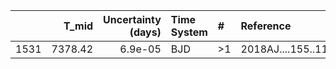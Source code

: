|      |   T_mid |   Uncertainty (days) | Time System   | #   | Reference           |
|-----:|--------:|---------------------:|:--------------|:----|:--------------------|
| 1531 | 7378.42 |              6.9e-05 | BJD           | >1  | 2018AJ....155..119B |